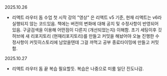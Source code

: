 2025.10.26
- 리액트 라우터 돔 수업 첫 시작
강의 "영상" 은 리액트 v5 기준, 현재 리액트는 v6라 실행되지 않는 코드있음.
책에는 버전의 변화에 대해 공지 및 수정사항이 반영되어있음.
구글검색을 이용해 어떤점이 다른지 (개선되었는지) 이해함.
초기 세팅이후 깃허브에 새 리포지토리 (현재리포지토리)를 만들고 커밋을 해놨어야
오늘 진행한 수정사항이 커밋히스토리에 남았을텐데 그걸 까먹고 공부 종료타이밍에 만들고 커밋함.

2025.10.27
- 리액트 라우터 돔 끝
복습 필요할듯. 복습은 나중으로 미룸 일단 진도나감.

